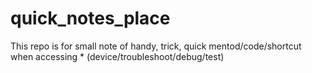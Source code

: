# quick_notes_place
This repo is for small note of handy, trick, quick mentod/code/shortcut when accessing * (device/troubleshoot/debug/test)
